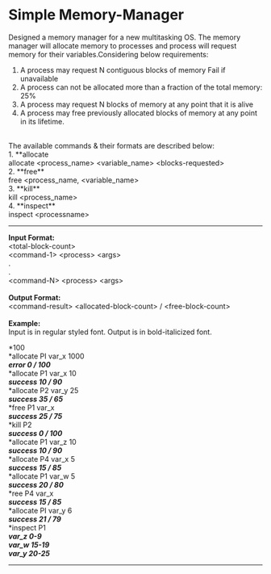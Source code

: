 # Simple Memory-Manager

Designed a memory manager for a new multitasking OS. The memory manager will allocate memory to processes and process will request memory for their variables.Considering below requirements: 
1. A process may request N contiguous blocks of memory Fail if unavailable 
2. A process can not be allocated more than a fraction of the total memory: 25% 
3. A process may request N blocks of memory at any point that it is alive 
4. A process may free previously allocated blocks of memory at any point in its lifetime.<br/>
<br/>
The available commands & their formats are described below: <br/>
1. **allocate <br/>
allocate &lt;process_name> &lt;variable_name> &lt;blocks-requested> <br/>
2. **free** <br/>
free &lt;process_name, &lt;variable_name> <br/>
3. **kill** <br/>
kill &lt;process_name> <br/>
4. **inspect** <br/>
inspect &lt;processname> 


*******************************************************************************************************************************************************************************


**Input Format:** <br/>
&lt;total-block-count> <br/>
&lt;command-1> &lt;process> &lt;args> <br/>
  . <br/>
  . <br/>
&lt;command-N> &lt;process> &lt;args> <br/>
  <br/>
**Output Format:**<br/> 
&lt;command-result> &lt;allocated-block-count> / &lt;free-block-count> <br/><br/>
**Example:** <br/>
Input is in regular styled font. Output is in bold-italicized font.<br/> 

*100 <br/>
*allocate PI var_x 1000 <br/>
***error 0 / 100*** <br/>
*allocate P1 var_x 10 <br/>
***success 10 / 90*** <br/>
*allocate P2 var_y 25 <br/>
***success 35 / 65*** <br/>
*free P1 var_x <br/>
***success 25 / 75*** <br/>
*kill P2 <br/>
***success 0 / 100*** <br/> 
*allocate P1 var_z 10 <br/>
***success 10 / 90*** <br/>
*allocate P4 var_x 5 <br/>
***success 15 / 85*** <br/>
*allocate P1 var_w 5 <br/>
***success 20 / 80*** <br/>
*ree P4 var_x <br/>
***success 15 / 85*** <br/> 
*allocate PI var_y 6 <br/>
***success 21 / 79*** <br/>
*inspect P1 <br/>
***var_z 0-9*** <br/>
***var_w 15-19*** <br/>
***var_y 20-25*** <br/>

*******************************************************************************************************************************************************************************
